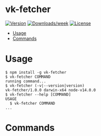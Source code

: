 vk-fetcher
==========

[![Version](https://img.shields.io/npm/v/vk-fetcher.svg)](https://npmjs.org/package/vk-fetcher)
[![Downloads/week](https://img.shields.io/npm/dw/vk-fetcher.svg)](https://npmjs.org/package/vk-fetcher)
[![License](https://img.shields.io/npm/l/vk-fetcher.svg)](https://github.com/s3rious/vk-fetcher/blob/master/package.json)

<!-- toc -->
* [Usage](#usage)
* [Commands](#commands)
<!-- tocstop -->
# Usage
<!-- usage -->
```sh-session
$ npm install -g vk-fetcher
$ vk-fetcher COMMAND
running command...
$ vk-fetcher (-v|--version|version)
vk-fetcher/1.0.0 darwin-x64 node-v14.0.0
$ vk-fetcher --help [COMMAND]
USAGE
  $ vk-fetcher COMMAND
...
```
<!-- usagestop -->
# Commands
<!-- commands -->

<!-- commandsstop -->
